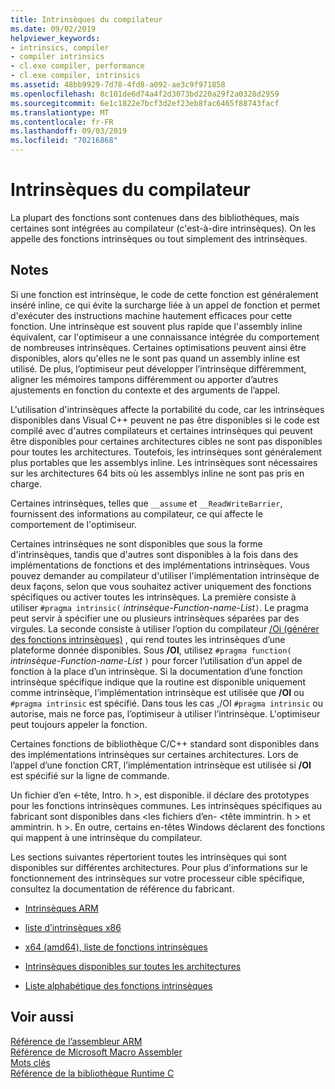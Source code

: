 ```yaml
---
title: Intrinsèques du compilateur
ms.date: 09/02/2019
helpviewer_keywords:
- intrinsics, compiler
- compiler intrinsics
- cl.exe compiler, performance
- cl.exe compiler, intrinsics
ms.assetid: 48bb9929-7d78-4fd8-a092-ae3c9f971858
ms.openlocfilehash: 8c101de6d74a4f2d3073bd220a29f2a0328d2959
ms.sourcegitcommit: 6e1c1822e7bcf3d2ef23eb8fac6465f88743facf
ms.translationtype: MT
ms.contentlocale: fr-FR
ms.lasthandoff: 09/03/2019
ms.locfileid: "70216868"
---
```

# <a name="compiler-intrinsics"></a>Intrinsèques du compilateur

La plupart des fonctions sont contenues dans des bibliothèques, mais certaines sont intégrées au compilateur (c'est-à-dire intrinsèques). On les appelle des fonctions intrinsèques ou tout simplement des intrinsèques.

## <a name="remarks"></a>Notes

Si une fonction est intrinsèque, le code de cette fonction est généralement inséré inline, ce qui évite la surcharge liée à un appel de fonction et permet d'exécuter des instructions machine hautement efficaces pour cette fonction. Une intrinsèque est souvent plus rapide que l'assembly inline équivalent, car l'optimiseur a une connaissance intégrée du comportement de nombreuses intrinsèques. Certaines optimisations peuvent ainsi être disponibles, alors qu'elles ne le sont pas quand un assembly inline est utilisé. De plus, l’optimiseur peut développer l’intrinsèque différemment, aligner les mémoires tampons différemment ou apporter d’autres ajustements en fonction du contexte et des arguments de l’appel.

L'utilisation d'intrinsèques affecte la portabilité du code, car les intrinsèques disponibles dans Visual C++ peuvent ne pas être disponibles si le code est compilé avec d'autres compilateurs et certaines intrinsèques qui peuvent être disponibles pour certaines architectures cibles ne sont pas disponibles pour toutes les architectures. Toutefois, les intrinsèques sont généralement plus portables que les assemblys inline. Les intrinsèques sont nécessaires sur les architectures 64 bits où les assemblys inline ne sont pas pris en charge.

Certaines intrinsèques, telles que `__assume` et `__ReadWriteBarrier`, fournissent des informations au compilateur, ce qui affecte le comportement de l'optimiseur.

Certaines intrinsèques ne sont disponibles que sous la forme d'intrinsèques, tandis que d'autres sont disponibles à la fois dans des implémentations de fonctions et des implémentations intrinsèques. Vous pouvez demander au compilateur d'utiliser l'implémentation intrinsèque de deux façons, selon que vous souhaitez activer uniquement des fonctions spécifiques ou activer toutes les intrinsèques. La première consiste à utiliser `#pragma intrinsic(` *intrinsèque-Function-name-List*`)`. Le pragma peut servir à spécifier une ou plusieurs intrinsèques séparées par des virgules. La seconde consiste à utiliser l’option du compilateur [/Oi (générer des fonctions intrinsèques)](../build/reference/oi-generate-intrinsic-functions.md) , qui rend toutes les intrinsèques d’une plateforme donnée disponibles. Sous **/OI**, utilisez `#pragma function(` *intrinsèque-Function-name-List* `)` pour forcer l’utilisation d’un appel de fonction à la place d’un intrinsèque. Si la documentation d’une fonction intrinsèque spécifique indique que la routine est disponible uniquement comme intrinsèque, l’implémentation intrinsèque est utilisée que **/OI** ou `#pragma intrinsic` est spécifié. Dans tous les cas ,/OI `#pragma intrinsic` ou autorise, mais ne force pas, l’optimiseur à utiliser l’intrinsèque. L'optimiseur peut toujours appeler la fonction.

Certaines fonctions de bibliothèque C/C++ standard sont disponibles dans des implémentations intrinsèques sur certaines architectures. Lors de l’appel d’une fonction CRT, l’implémentation intrinsèque est utilisée si **/OI** est spécifié sur la ligne de commande.

Un fichier d’en \<-tête, Intro. h >, est disponible. il déclare des prototypes pour les fonctions intrinsèques communes. Les intrinsèques spécifiques au fabricant sont disponibles dans \<les fichiers d’en- \<tête immintrin. h > et ammintrin. h >. En outre, certains en-têtes Windows déclarent des fonctions qui mappent à une intrinsèque du compilateur.

Les sections suivantes répertorient toutes les intrinsèques qui sont disponibles sur différentes architectures. Pour plus d'informations sur le fonctionnement des intrinsèques sur votre processeur cible spécifique, consultez la documentation de référence du fabricant.

- [Intrinsèques ARM](../intrinsics/arm-intrinsics.md)

- [liste d’intrinsèques x86](../intrinsics/x86-intrinsics-list.md)

- [x64 (amd64), liste de fonctions intrinsèques](../intrinsics/x64-amd64-intrinsics-list.md)

- [Intrinsèques disponibles sur toutes les architectures](../intrinsics/intrinsics-available-on-all-architectures.md)

- [Liste alphabétique des fonctions intrinsèques](../intrinsics/alphabetical-listing-of-intrinsic-functions.md)

## <a name="see-also"></a>Voir aussi

[Référence de l’assembleur ARM](../assembler/arm/arm-assembler-reference.md)<br/>
[Référence de Microsoft Macro Assembler](../assembler/masm/microsoft-macro-assembler-reference.md)<br/>
[Mots clés](../cpp/keywords-cpp.md)<br/>
[Référence de la bibliothèque Runtime C](../c-runtime-library/c-run-time-library-reference.md)
